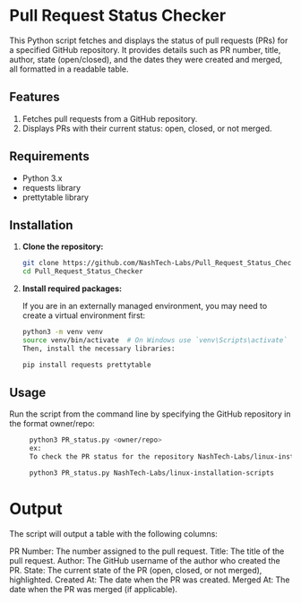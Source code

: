 # Pull Request Status Checker

This Python script fetches and displays the status of pull requests (PRs) for a specified GitHub repository. It provides details such as PR number, title, author, state (open/closed), and the dates they were created and merged, all formatted in a readable table.

## Features

1. Fetches pull requests from a GitHub repository.
2. Displays PRs with their current status: open, closed, or not merged.

## Requirements

 - Python 3.x
 - requests library
 - prettytable library

## Installation

1. **Clone the repository:**
 
    ```bash
    git clone https://github.com/NashTech-Labs/Pull_Request_Status_Checker/.git
    cd Pull_Request_Status_Checker
    ```

2. **Install required packages:**
    
    If you are in an externally managed environment, you may need to create a virtual environment first:
    
    ```bash
    python3 -m venv venv
    source venv/bin/activate  # On Windows use `venv\Scripts\activate`
    Then, install the necessary libraries:

    pip install requests prettytable
    ```

## Usage

Run the script from the command line by specifying the GitHub repository in the format owner/repo:

   ```bash
        python3 PR_status.py <owner/repo>
        ex: 
        To check the PR status for the repository NashTech-Labs/linux-installation-scripts, use the command:

        python3 PR_status.py NashTech-Labs/linux-installation-scripts
   ```

# Output

The script will output a table with the following columns:

 PR Number: The number assigned to the pull request.
 Title: The title of the pull request.
 Author: The GitHub username of the author who created the PR.
 State: The current state of the PR (open, closed, or not merged), highlighted.
 Created At: The date when the PR was created.
 Merged At: The date when the PR was merged (if applicable).
